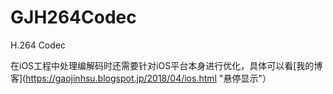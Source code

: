 # GJH264Codec
H.264 Codec

在iOS工程中处理编解码时还需要针对iOS平台本身进行优化，具体可以看[我的博客](https://gaojinhsu.blogspot.jp/2018/04/ios.html "悬停显示"）
